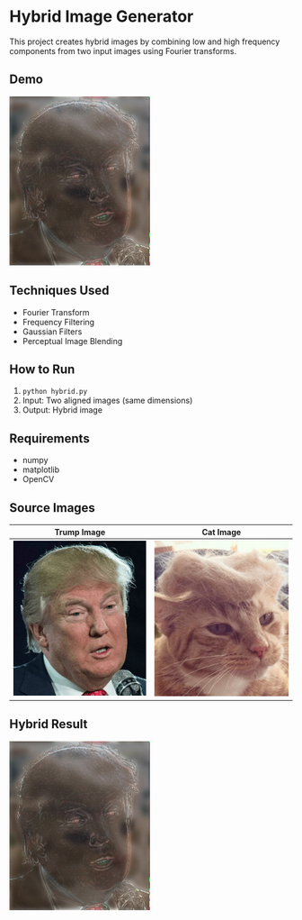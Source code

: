 # Hybrid Image Generator

This project creates hybrid images by combining low and high frequency components from two input images using Fourier transforms.

## Demo
![Hybrid Example](images/hybrid.png)

## Techniques Used
- Fourier Transform
- Frequency Filtering
- Gaussian Filters
- Perceptual Image Blending

## How to Run
1. `python hybrid.py`
2. Input: Two aligned images (same dimensions)
3. Output: Hybrid image

## Requirements
- numpy
- matplotlib
- OpenCV

## Source Images

| Trump Image | Cat Image |
|-------------|-----------|
| ![](images/trump.png) | ![](images/cat.png) |

## Hybrid Result

![Hybrid Image](images/hybrid.png)
